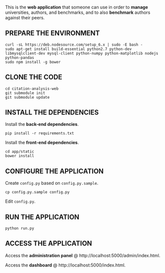 This is the **web application** that someone can use in order to **manage** 
universities, authors, and benchmarks, and to also **benchmark** authors against
their peers.

## PREPARE THE ENVIRONMENT

    curl -sL https://deb.nodesource.com/setup_6.x | sudo -E bash -
    sudo apt-get install build-essential python2.7 python-dev libmysqlclient-dev mysql-client python-numpy python-matplotlib nodejs python-pandas
    sudo npm install -g bower

## CLONE THE CODE

    cd citation-analysis-web
    git submodule init
    git submodule update

## INSTALL THE DEPENDENCIES

Install the **back-end dependencies**.

    pip install -r requirements.txt

Install the **front-end dependencies**.

    cd app/static
    bower install
    
## CONFIGURE THE APPLICATION

Create `config.py` based on `config.py.sample`.

    cp config.py.sample config.py
    
Edit `config.py`.

## RUN THE APPLICATION

    python run.py

## ACCESS THE APPLICATION

Access the **administration panel** @ http://localhost:5000/admin/index.html.
    
Access the **dashboard** @ http://localhost:5000/index.html.

